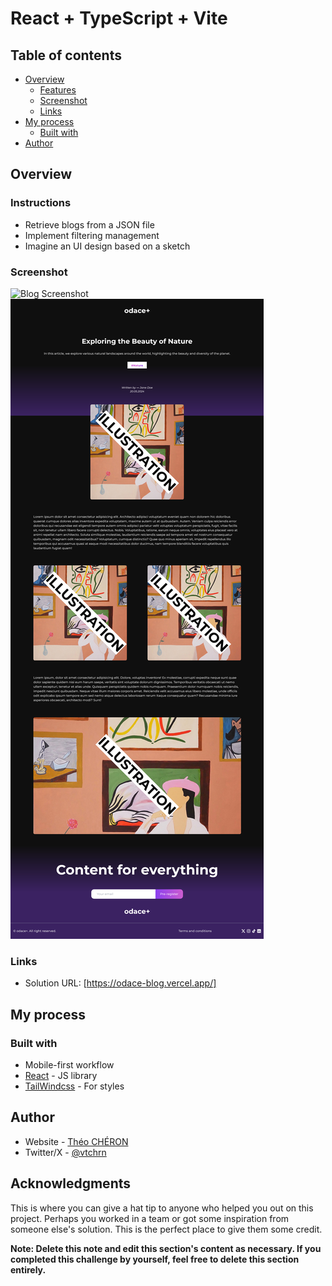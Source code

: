 # React + TypeScript + Vite

## Table of contents

- [Overview](#overview)
  - [Features](#Features)
  - [Screenshot](#screenshot)
  - [Links](#links)
- [My process](#my-process)
  - [Built with](#built-with)
- [Author](#author)

## Overview

### Instructions

- Retrieve blogs from a JSON file
- Implement filtering management
- Imagine an UI design based on a sketch

### Screenshot

![Blog Screenshot](./public/assets/images/screenshots/preview-blog-page.png)
![Blog Screenshot](./public/assets/images/screenshots/preview-blogPost-page.png)

### Links

- Solution URL: [https://odace-blog.vercel.app/]

## My process

### Built with

- Mobile-first workflow
- [React](https://reactjs.org/) - JS library
- [TailWindcss](https://tailwindcss.com/) - For styles

## Author

- Website - [Théo CHÉRON](https://theo-cheron.fr/)
- Twitter/X - [@vtchrn](https://www.twitter.com/vtchrn)


## Acknowledgments

This is where you can give a hat tip to anyone who helped you out on this project. Perhaps you worked in a team or got some inspiration from someone else's solution. This is the perfect place to give them some credit.

**Note: Delete this note and edit this section's content as necessary. If you completed this challenge by yourself, feel free to delete this section entirely.**
